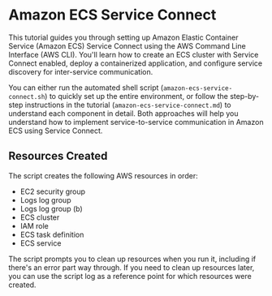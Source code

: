# Amazon ECS Service Connect

This tutorial guides you through setting up Amazon Elastic Container Service (Amazon ECS) Service Connect using the AWS Command Line Interface (AWS CLI). You'll learn how to create an ECS cluster with Service Connect enabled, deploy a containerized application, and configure service discovery for inter-service communication.

You can either run the automated shell script (`amazon-ecs-service-connect.sh`) to quickly set up the entire environment, or follow the step-by-step instructions in the tutorial (`amazon-ecs-service-connect.md`) to understand each component in detail. Both approaches will help you understand how to implement service-to-service communication in Amazon ECS using Service Connect.

## Resources Created

The script creates the following AWS resources in order:

- EC2 security group
- Logs log group
- Logs log group (b)
- ECS cluster
- IAM role
- ECS task definition
- ECS service

The script prompts you to clean up resources when you run it, including if there's an error part way through. If you need to clean up resources later, you can use the script log as a reference point for which resources were created.